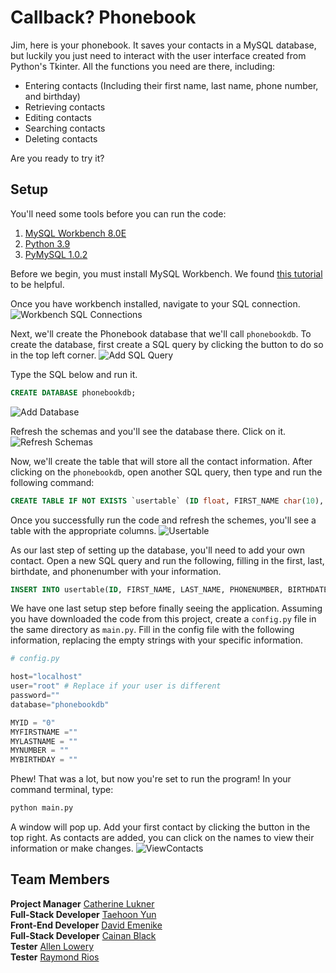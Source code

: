 # Callback? Phonebook

Jim, here is your phonebook. It saves your contacts in a MySQL database, but luckily you just need to interact with the user interface created from Python's Tkinter. All the functions you need are there, including:
* Entering contacts (Including their first name, last name, phone number, and birthday)
* Retrieving contacts
* Editing contacts
* Searching contacts
* Deleting contacts

Are you ready to try it? 

## Setup 

You'll need some tools before you can run the code:
1. [MySQL Workbench 8.0E](https://www.mysql.com/products/workbench/)
2. [Python 3.9](https://www.python.org/downloads/)
3. [PyMySQL 1.0.2](https://pypi.org/project/PyMySQL/)
  
Before we begin, you must install MySQL Workbench. We found [this tutorial](https://www.guru99.com/introduction-to-mysql-workbench.html) to be helpful. 
  
Once you have workbench installed, navigate to your SQL connection. 
![Workbench SQL Connections](https://github.com/Cate-Lukner/callback-phonebook/blob/main/documentation_screenshots/workbench_home_screen.png?raw=true)
  
Next, we'll create the Phonebook database that we'll call `phonebookdb`. To create the database, first create a SQL query by clicking the button to do so in the top left corner. 
![Add SQL Query](https://github.com/Cate-Lukner/callback-phonebook/blob/main/documentation_screenshots/add_sql_button.png?raw=true)
  
Type the SQL below and run it. 
```sql
CREATE DATABASE phonebookdb; 
```
![Add Database](https://github.com/Cate-Lukner/callback-phonebook/blob/main/documentation_screenshots/create_database.png?raw=true)

Refresh the schemas and you'll see the database there. Click on it. 
![Refresh Schemas](https://github.com/Cate-Lukner/callback-phonebook/blob/main/documentation_screenshots/refresh_schemas.png?raw=true)

Now, we'll create the table that will store all the contact information.
After clicking on the `phonebookdb`, open another SQL query, then type and run the following command:
```sql
CREATE TABLE IF NOT EXISTS `usertable` (ID float, FIRST_NAME char(10), LAST_NAME char(10), PHONENUMBER BIGINT(10), BIRTHDATE char(11));
``` 
Once you successfully run the code and refresh the schemes, you'll see a table with the appropriate columns.
![Usertable](https://github.com/Cate-Lukner/callback-phonebook/blob/main/documentation_screenshots/usertable.png?raw=true)

As our last step of setting up the database, you'll need to add your own contact. Open a new SQL query and run the following, filling in the first, last, birthdate, and phonenumber with your information. 
```sql
INSERT INTO usertable(ID, FIRST_NAME, LAST_NAME, PHONENUMBER, BIRTHDATE) VALUES(0, "First", "Last", 1234567890, 12122000);
```

We have one last setup step before finally seeing the application. Assuming you have downloaded the code from this project, create a `config.py` file in the same directory as `main.py`. Fill in the config file with the following information, replacing the empty strings with your specific information. 
```python
# config.py

host="localhost"
user="root" # Replace if your user is different
password=""
database="phonebookdb"

MYID = "0"
MYFIRSTNAME =""
MYLASTNAME = ""
MYNUMBER = ""
MYBIRTHDAY = ""
```

Phew! That was a lot, but now you're set to run the program! In your command terminal, type:
```bash
python main.py
```
A window will pop up. Add your first contact by clicking the button in the top right. As contacts are added, you can click on the names to view their information or make changes. 
![ViewContacts](https://github.com/Cate-Lukner/callback-phonebook/blob/main/documentation_screenshots/temporary_viewcontacts_window.png?raw=true)

## Team Members
**Project Manager** [Catherine Lukner](https://github.com/Cate-Lukner)  
**Full-Stack Developer** [Taehoon Yun](https://github.com/taehoonyun)  
**Front-End Developer** [David Emenike](https://github.com/Davidemenike)  
**Full-Stack Developer** [Cainan Black](https://github.com/cainanBlack)  
**Tester** [Allen Lowery](https://github.com/alowery23)  
**Tester** [Raymond Rios](https://github.com/rayriosjr42)  